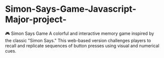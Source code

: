 # Simon-Says-Game-Javascript-Major-project-
🎮 Simon Says Game A colorful and interactive memory game inspired by the classic "Simon Says." This web-based version challenges players to recall and replicate sequences of button presses using visual and numerical cues.
